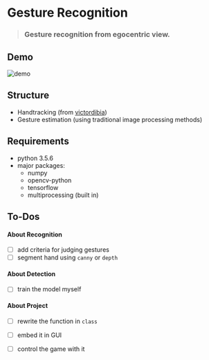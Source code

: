 # Gesture Recognition
> ### Gesture recognition from egocentric view.

## Demo
![demo](https://github.com/zzeitt/Gesture-Recognition/blob/master/demo.gif)

## Structure
* Handtracking (from [victordibia](https://github.com/victordibia/handtracking))
* Gesture estimation (using traditional image processing methods)

## Requirements
* python 3.5.6
* major packages:
    - numpy
    - opencv-python
    - tensorflow
    - multiprocessing (built in)

## To-Dos
#### About Recognition
- [ ] add criteria for judging gestures
- [ ] segment hand using `canny` or `depth`
#### About Detection
- [ ] train the model myself
#### About Project
- [ ] rewrite the function in `class`
- [ ] embed it in GUI
- [ ] control the game with it

